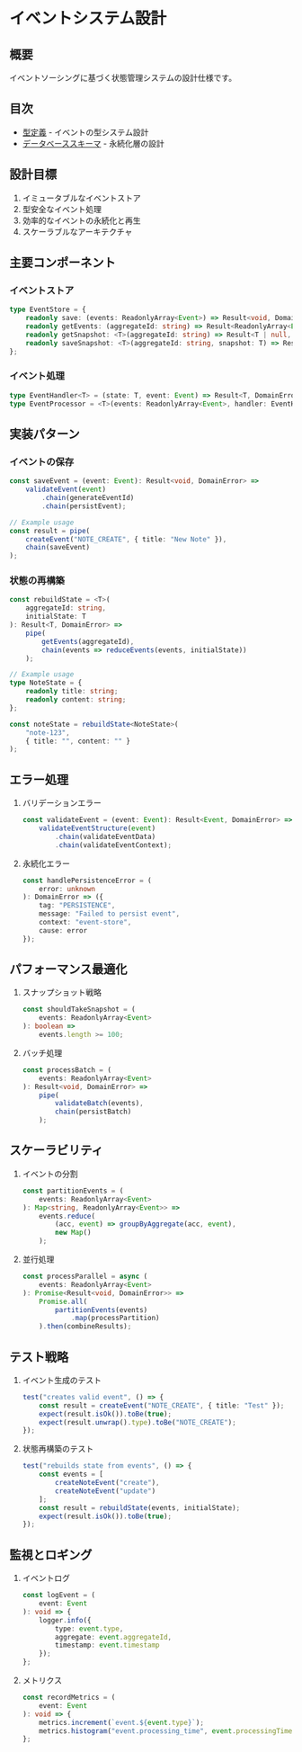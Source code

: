 # イベントシステム設計

## 概要

イベントソーシングに基づく状態管理システムの設計仕様です。

## 目次

- [型定義](./type.md) - イベントの型システム設計
- [データベーススキーマ](./schema.md) - 永続化層の設計

## 設計目標

1. イミュータブルなイベントストア
2. 型安全なイベント処理
3. 効率的なイベントの永続化と再生
4. スケーラブルなアーキテクチャ

## 主要コンポーネント

### イベントストア

```typescript
type EventStore = {
    readonly save: (events: ReadonlyArray<Event>) => Result<void, DomainError>;
    readonly getEvents: (aggregateId: string) => Result<ReadonlyArray<Event>, DomainError>;
    readonly getSnapshot: <T>(aggregateId: string) => Result<T | null, DomainError>;
    readonly saveSnapshot: <T>(aggregateId: string, snapshot: T) => Result<void, DomainError>;
};
```

### イベント処理

```typescript
type EventHandler<T> = (state: T, event: Event) => Result<T, DomainError>;
type EventProcessor = <T>(events: ReadonlyArray<Event>, handler: EventHandler<T>) => Result<T, DomainError>;
```

## 実装パターン

### イベントの保存

```typescript
const saveEvent = (event: Event): Result<void, DomainError> =>
    validateEvent(event)
        .chain(generateEventId)
        .chain(persistEvent);

// Example usage
const result = pipe(
    createEvent("NOTE_CREATE", { title: "New Note" }),
    chain(saveEvent)
);
```

### 状態の再構築

```typescript
const rebuildState = <T>(
    aggregateId: string,
    initialState: T
): Result<T, DomainError> =>
    pipe(
        getEvents(aggregateId),
        chain(events => reduceEvents(events, initialState))
    );

// Example usage
type NoteState = {
    readonly title: string;
    readonly content: string;
};

const noteState = rebuildState<NoteState>(
    "note-123",
    { title: "", content: "" }
);
```

## エラー処理

1. バリデーションエラー
   ```typescript
   const validateEvent = (event: Event): Result<Event, DomainError> =>
       validateEventStructure(event)
           .chain(validateEventData)
           .chain(validateEventContext);
   ```

2. 永続化エラー
   ```typescript
   const handlePersistenceError = (
       error: unknown
   ): DomainError => ({
       tag: "PERSISTENCE",
       message: "Failed to persist event",
       context: "event-store",
       cause: error
   });
   ```

## パフォーマンス最適化

1. スナップショット戦略
   ```typescript
   const shouldTakeSnapshot = (
       events: ReadonlyArray<Event>
   ): boolean =>
       events.length >= 100;
   ```

2. バッチ処理
   ```typescript
   const processBatch = (
       events: ReadonlyArray<Event>
   ): Result<void, DomainError> =>
       pipe(
           validateBatch(events),
           chain(persistBatch)
       );
   ```

## スケーラビリティ

1. イベントの分割
   ```typescript
   const partitionEvents = (
       events: ReadonlyArray<Event>
   ): Map<string, ReadonlyArray<Event>> =>
       events.reduce(
           (acc, event) => groupByAggregate(acc, event),
           new Map()
       );
   ```

2. 並行処理
   ```typescript
   const processParallel = async (
       events: ReadonlyArray<Event>
   ): Promise<Result<void, DomainError>> =>
       Promise.all(
           partitionEvents(events)
               .map(processPartition)
       ).then(combineResults);
   ```

## テスト戦略

1. イベント生成のテスト
   ```typescript
   test("creates valid event", () => {
       const result = createEvent("NOTE_CREATE", { title: "Test" });
       expect(result.isOk()).toBe(true);
       expect(result.unwrap().type).toBe("NOTE_CREATE");
   });
   ```

2. 状態再構築のテスト
   ```typescript
   test("rebuilds state from events", () => {
       const events = [
           createNoteEvent("create"),
           createNoteEvent("update")
       ];
       const result = rebuildState(events, initialState);
       expect(result.isOk()).toBe(true);
   });
   ```

## 監視とロギング

1. イベントログ
   ```typescript
   const logEvent = (
       event: Event
   ): void => {
       logger.info({
           type: event.type,
           aggregate: event.aggregateId,
           timestamp: event.timestamp
       });
   };
   ```

2. メトリクス
   ```typescript
   const recordMetrics = (
       event: Event
   ): void => {
       metrics.increment(`event.${event.type}`);
       metrics.histogram("event.processing_time", event.processingTime);
   };